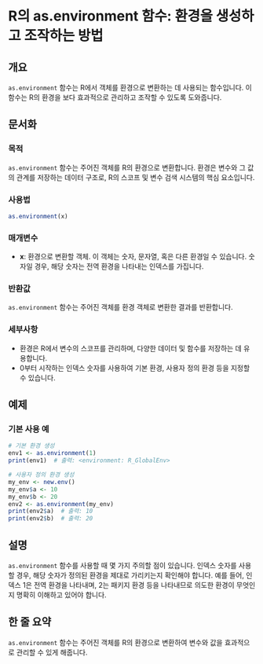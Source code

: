 <!--
Meta Description: # R의 as.environment 함수: 환경을 생성하고 조작하는 방법 ## 개요 `as.environment` 함수는 R에서 객체를 환경으로 변환하는 데 사용되는 함수입니다. 이 함수는 R의 환경을 보다 효과적으로 관리하고 조작할 수 있도록 도와줍니다. ## 문서화...
Meta Keywords: environment, 환경을, 함수는, 객체를, 환경으로
-->

# R의 as.environment 함수: 환경을 생성하고 조작하는 방법

## 개요
`as.environment` 함수는 R에서 객체를 환경으로 변환하는 데 사용되는 함수입니다. 이 함수는 R의 환경을 보다 효과적으로 관리하고 조작할 수 있도록 도와줍니다.

## 문서화
### 목적
`as.environment` 함수는 주어진 객체를 R의 환경으로 변환합니다. 환경은 변수와 그 값의 관계를 저장하는 데이터 구조로, R의 스코프 및 변수 검색 시스템의 핵심 요소입니다.

### 사용법
```R
as.environment(x)
```

### 매개변수
- **x**: 환경으로 변환할 객체. 이 객체는 숫자, 문자열, 혹은 다른 환경일 수 있습니다. 숫자일 경우, 해당 숫자는 전역 환경을 나타내는 인덱스를 가집니다. 

### 반환값
`as.environment` 함수는 주어진 객체를 환경 객체로 변환한 결과를 반환합니다.

### 세부사항
- 환경은 R에서 변수의 스코프를 관리하며, 다양한 데이터 및 함수를 저장하는 데 유용합니다.
- 0부터 시작하는 인덱스 숫자를 사용하여 기본 환경, 사용자 정의 환경 등을 지정할 수 있습니다.

## 예제
### 기본 사용 예
```R
# 기본 환경 생성
env1 <- as.environment(1)
print(env1)  # 출력: <environment: R_GlobalEnv>

# 사용자 정의 환경 생성
my_env <- new.env()
my_env$a <- 10
my_env$b <- 20
env2 <- as.environment(my_env)
print(env2$a)  # 출력: 10
print(env2$b)  # 출력: 20
```

## 설명
`as.environment` 함수를 사용할 때 몇 가지 주의할 점이 있습니다. 인덱스 숫자를 사용할 경우, 해당 숫자가 정의된 환경을 제대로 가리키는지 확인해야 합니다. 예를 들어, 인덱스 1은 전역 환경을 나타내며, 2는 패키지 환경 등을 나타내므로 의도한 환경이 무엇인지 명확히 이해하고 있어야 합니다.

## 한 줄 요약
`as.environment` 함수는 주어진 객체를 R의 환경으로 변환하여 변수와 값을 효과적으로 관리할 수 있게 해줍니다.